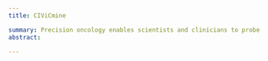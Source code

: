 ```yaml
---
title: CIViCmine

summary: Precision oncology enables scientists and clinicians to probe the genetics of individual patients' tumours. But the clinical relevance of each mutation can be hard to ascertain and reference to the latest research is often required. The CIViC database aims to curate this expert knowledge. As part of this, the CIViCmine project uses natural language processing to identify mentions of cancer mutations and their clinical impacts. This work was published in <a href="https://doi.org/10.1186/s13073-019-0686-y">Genome Medicine</a>. The dataset can be explored through <a href="http://bionlp.bcgsc.ca/civicmine/">this web viewer</a>, the code is available at <a href="https://github.com/jakelever/civicmine">GitHub</a> and the dataset is available at <a href="https://doi.org/10.5281/zenodo.1472826">Zenodo</a>.
abstract: 

---
```



